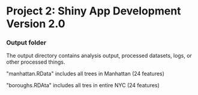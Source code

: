 # Project 2: Shiny App Development Version 2.0

### Output folder

The output directory contains analysis output, processed datasets, logs, or other processed things.

"manhattan.RData" includes all trees in Manhattan (24 features)

"boroughs.RDAta" includes all tres in entire NYC (24 features)
